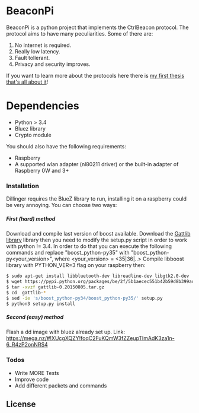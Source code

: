# BeaconPi
BeaconPi is a python project that implements the CtrlBeacon protocol.
The protocol aims to have many peculiarities. Some of there are:
1. No internet is required.
2. Really low latency.
3. Fault tollerant.
4. Privacy and security improves.

If you want to learn more about the protocols here there is [my first thesis that's all about it](./thesis.pdf)!

# Dependencies 

  - Python > 3.4
  - Bluez library 
  - Crypto module

You should also have the following requirements:
  - Raspberry
  - A supported wlan adapter (nl80211 driver) or the built-in adapter of Raspberry 0W and 3+

### Installation

Dillinger requires the BlueZ library to run, installing it on a raspberry could be very annoying. You can choose two ways:
##### First (hard) method
Download and compile last version of boost available.
Download the [Gattlib library] library then you need to modify the setup.py script in order to work with python != 3.4.
In order to do that you can execute the following commands and replace "boost_python-py35" with "boost_python-py<your_version>", where <your_version> = <35|36|..>
Compile libboost library with PYTHON_VER=3 flag on your raspberry then:
```sh
$ sudo apt-get install libbluetooth-dev libreadline-dev libgtk2.0-dev
$ wget https://pypi.python.org/packages/be/2f/5b1aecec551b42b59d8b399ad444b5672972efb590ca83d784dbe616a3e1/gattlib-0.20150805.tar.gz
$ tar -xvzf gattlib-0.20150805.tar.gz
$ cd  gattlib-*
$ sed -ie 's/boost_python-py34/boost_python-py35/' setup.py
$ python3 setup.py install 
```

##### Second (easy) method
Flash a dd image with bluez already set up.
Link: https://mega.nz/#!XUcgXQZY!foqC2FuKQmW3fZZeupTImAdK3za1n-6_R4zP2onNRS4


### Todos

 - Write MORE Tests
 - Improve code
 - Add different packets and commands
 

License
----

[//]: # (These are reference links used in the body of this note and get stripped out when the markdown processor does its job. There is no need to format nicely because it shouldn't be seen. Thanks SO - http://stackoverflow.com/questions/4823468/store-comments-in-markdown-syntax)


   [gattlib library]: <https://github.com/labapart/gattlib>
   [git-repo-url]: <https://github.com/labapart/gattlib.git>
   
